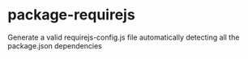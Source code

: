 package-requirejs
=================

Generate a valid requirejs-config.js file automatically detecting all the package.json dependencies
